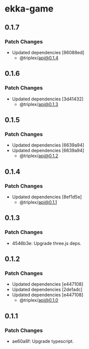 # ekka-game

## 0.1.7

### Patch Changes

- Updated dependencies [86088ed]
  - @triplex/api@0.1.4

## 0.1.6

### Patch Changes

- Updated dependencies [3d41432]
  - @triplex/api@0.1.3

## 0.1.5

### Patch Changes

- Updated dependencies [6639a94]
- Updated dependencies [6639a94]
  - @triplex/api@0.1.2

## 0.1.4

### Patch Changes

- Updated dependencies [8ef1d5e]
  - @triplex/api@0.1.1

## 0.1.3

### Patch Changes

- 4546b3e: Upgrade three.js deps.

## 0.1.2

### Patch Changes

- Updated dependencies [e447108]
- Updated dependencies [2de1adc]
- Updated dependencies [e447108]
  - @triplex/api@0.1.0

## 0.1.1

### Patch Changes

- ae60a8f: Upgrade typescript.
